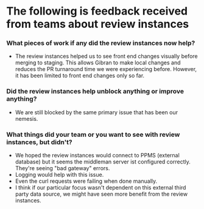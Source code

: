 # The following is feedback received from teams about review instances

### What pieces of work if any did the review instances now help?
- The review instances helped us to see front end changes visually before merging to staging. This allows Gibran to make local changes and reduces the PR turnaround time we were experiencing before. However, it has been limited to front end changes only so far.

### Did the review instances help unblock anything or improve anything? 
- We are still blocked by the same primary issue that has been our nemesis.

### What things did your team or you want to see with review instances, but didn't? 
- We hoped the review instances would connect to PPMS (external database) but it seems the middleman server ist configured correctly. They're seeing "bad gateway" errors.
- Logging would help with this issue.
- Even the curl requests were failing when done manually.
- I think if our particular focus wasn't dependent on this external third party data source, we might have seen more benefit from the review instances.
